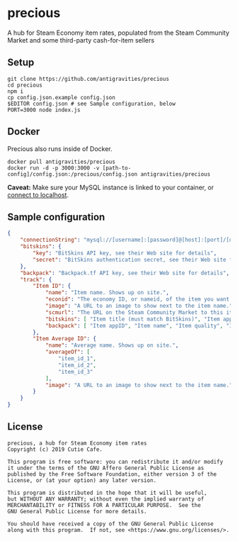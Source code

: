 # precious
A hub for Steam Economy item rates, populated from the Steam Community Market and some third-party cash-for-item sellers

## Setup
```
git clone https://github.com/antigravities/precious
cd precious
npm i
cp config.json.example config.json
$EDITOR config.json # see Sample configuration, below
PORT=3000 node index.js
```

## Docker
Precious also runs inside of Docker.

```
docker pull antigravities/precious
docker run -d -p 3000:3000 -v [path-to-config]/config.json:/precious/config.json antigravities/precious
```

**Caveat:** Make sure your MySQL instance is linked to your container, or [connect to localhost](https://stackoverflow.com/a/24326540).

## Sample configuration
```json
{
    "connectionString": "mysql://[username]:[password]@[host]:[port]/[database]",
    "bitskins": {
        "key": "BitSkins API key, see their Web site for details",
        "secret": "BitSkins authentication secret, see their Web site for details"
    },
    "backpack": "Backpack.tf API key, see their Web site for details",
    "track": {
        "Item ID": {
            "name": "Item name. Shows up on site.",
            "econid": "The economy ID, or nameid, of the item you want to track.",
            "image": "A URL to an image to show next to the item name.",
            "scmurl": "The URL on the Steam Community Market to this item, i.e. 753/753-Sack%20of%20Gems",
            "bitskins": [ "Item title (must match BitSkins)", "Item appID" ],
            "backpack": [ "Item appID", "Item name", "Item quality", "Item craftability" ]
        },
        "Item Average ID": {
            "name": "Average name. Shows up on site.",
            "averageOf": [
                "item_id_1",
                "item_id_2",
                "item_id_3"
            ],
            "image": "A URL to an image to show next to the item name."
        }
    }
}
```

## License
```
precious, a hub for Steam Economy item rates
Copyright (c) 2019 Cutie Cafe.

This program is free software: you can redistribute it and/or modify
it under the terms of the GNU Affero General Public License as
published by the Free Software Foundation, either version 3 of the
License, or (at your option) any later version.

This program is distributed in the hope that it will be useful,
but WITHOUT ANY WARRANTY; without even the implied warranty of
MERCHANTABILITY or FITNESS FOR A PARTICULAR PURPOSE.  See the
GNU General Public License for more details.

You should have received a copy of the GNU General Public License
along with this program.  If not, see <https://www.gnu.org/licenses/>.
```
